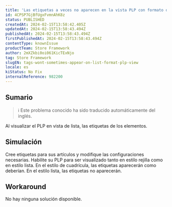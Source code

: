 ```yaml
---
title: 'Las etiquetas a veces no aparecen en la vista PLP con formato de lista'
id: 4CPSP7GjBfUgxFvmnAhK8z
status: PUBLISHED
createdAt: 2024-02-15T13:58:42.405Z
updatedAt: 2024-02-15T13:58:43.494Z
publishedAt: 2024-02-15T13:58:43.494Z
firstPublishedAt: 2024-02-15T13:58:43.494Z
contentType: knownIssue
productTeam: Store Framework
author: 2mXZkbi0oi061KicTExNjo
tag: Store Framework
slugEN: tags-wont-sometimes-appear-on-list-format-plp-view
locale: es
kiStatus: No Fix
internalReference: 982200
---
```


## Sumario

>ℹ️ Este problema conocido ha sido traducido automáticamente del inglés.


Al visualizar el PLP en vista de lista, las etiquetas de los elementos.


##

## Simulación


Cree etiquetas para sus artículos y modifique las configuraciones necesarias.
Habilite su PLP para ser visualizado tanto en estilo rejilla como en estilo lista.
En el estilo de cuadrícula, las etiquetas aparecerán como deberían.
En el estilo lista, las etiquetas no aparecerán.



## Workaround


No hay ninguna solución disponible.





